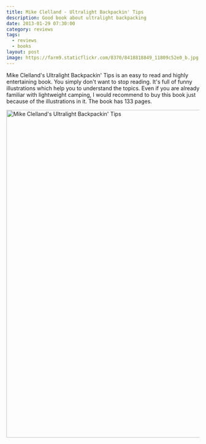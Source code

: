 ```yaml
---
title: Mike Clelland - Ultralight Backpackin' Tips
description: Good book about ultralight backpacking
date: 2013-01-29 07:30:00
category: reviews
tags:
  - reviews
  - books
layout: post
image: https://farm9.staticflickr.com/8370/8418818849_11809c52e0_b.jpg
---
```


Mike Clelland's Ultralight Backpackin' Tips is an easy to read and highly entertaining book. You simply don't want to stop reading. It's full of funny illustrations which help you to understand the topics. Even if you are already familiar with lightweight camping, I would recommend to buy this book just because of the illustrations in it. The book has 133 pages.

<a rel="nofollow" href="https://www.flickr.com/photos/90204224@N07/8418818849" title="Ultralight Backpackin Tips Book"><img src="https://farm9.staticflickr.com/8370/8418818849_11809c52e0_b.jpg" width="1024" height="855" alt="Mike Clelland's Ultralight Backpackin' Tips"></a>
